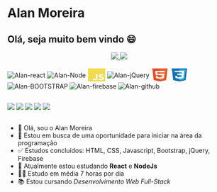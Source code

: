 
# Alan Moreira
## Olá, seja muito bem vindo 😄
<div align="center">
  
  <a href="https://github.com/AlanMoreira13">
  
  <img height="130em" src="https://github-readme-stats.vercel.app/api?username=AlanMoreira13&theme=radical"/>
  <img height="130em" src="https://github-readme-stats.vercel.app/api/top-langs/?username=AlanMoreira13&layout=compact&langs_count=7&theme=dark"/>
    
  </a>
</div>

  <div style="display: inline_block"><br>
  <img align="center" alt="Alan-react" height="30" width="35" src="https://www.pinclipart.com/picdir/big/207-2071102_es7-snippets-react-native-icon-png-clipart.png">
  <img align="center" alt="Alan-Node" height="30" width="30" src="https://media.bitdegree.org/storage/media/images/2018/12/node-js-interview-questions-logo-2-266x300.png">
  <img align="center" alt="Alan-Js" height="30" width="40" src="https://raw.githubusercontent.com/devicons/devicon/master/icons/javascript/javascript-plain.svg">
  <img align="center" alt="Alan-jQuery" height="30" width="30" src="https://icon-library.com/images/jquery-icon-png/jquery-icon-png-7.jpg">
  <img align="center" alt="Alan-HTML" height="30" width="40" src="https://raw.githubusercontent.com/devicons/devicon/master/icons/html5/html5-original.svg">
  <img align="center" alt="Alan-CSS" height="30" width="40" src="https://raw.githubusercontent.com/devicons/devicon/master/icons/css3/css3-original.svg">
  <img align="center" alt="Alan-BOOTSTRAP" height="30" width="35" src="https://upload.wikimedia.org/wikipedia/commons/thumb/b/b2/Bootstrap_logo.svg/512px-Bootstrap_logo.svg.png">
  <img align="center" alt="Alan-firebase" height="30" width="30" src="https://cdn.icon-icons.com/icons2/2107/PNG/512/file_type_firebase_icon_130606.png">
  <img align="center" alt="Alan-github" height="30" width="30" src="https://github.githubassets.com/images/modules/logos_page/GitHub-Mark.png">
  
 </div>
  

   ##
 
<div> 
  
  <a href="https://www.linkedin.com/in/alan-moreira-a9371b222/" target="_blank"><img src="https://img.shields.io/badge/-LinkedIn-%230077B5?style=for-the-badge&logo=linkedin&logoColor=white" target="_blank"></a> 
  <a href="https://wa.me/5551993590452" target="_blank"><img src="https://img.shields.io/badge/WhatsApp-25D366?style=for-the-badge&logo=whatsapp&logoColor=white"></a> 
  <a href = "mailto:moreiraalan22@gmail.com"><img src="https://img.shields.io/badge/Gmail-D14836?style=for-the-badge&logo=gmail&logoColor=white"></a>
   <a href="https://www.facebook.com/alan.moreira.7165331" target="_blank"><img src="https://img.shields.io/badge/Facebook-1877F2?style=for-the-badge&logo=facebook&logoColor=white"></a>
   <a href="https://alanmoreira13.github.io/portfolio-deploy/" target="_blank"><img src="https://img.shields.io/badge/website-000000?style=for-the-badge&logo=About.me&logoColor=white"></a>
 
</div>
  
##
  
- 👋 Olá, sou o Alan Moreira
- 👀 Estou em busca de uma oportunidade para iniciar na área da programação
- ✅ Estudos concluídos: HTML, CSS, Javascript, Bootstrap, jQuery, Firebase
- 🌱 Atualmente estou estudando <strong>React</strong> e <strong> NodeJs </strong>
- 👨‍💻 Estudo em média 7 horas por dia 
- 📚 Estou cursando <em>Desenvolvimento Web Full-Stack</em>


<!---
AlanMoreira13/AlanMoreira13 is a ✨ special ✨ repository because its `README.md` (this file) appears on your GitHub profile.
You can click the Preview link to take a look at your changes.
--->
